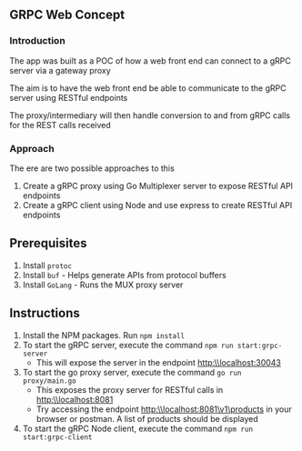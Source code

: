 ## GRPC Web Concept

### Introduction

The app was built as a POC of how a web front end can connect to a gRPC server via a gateway proxy

The aim is to have the web front end be able to communicate to the gRPC server using RESTful endpoints

The proxy/intermediary will then handle conversion to and from gRPC calls for the REST calls received

### Approach

The ere are two possible approaches to this

1. Create a gRPC proxy using Go Multiplexer server to expose RESTful API endpoints
2. Create a gRPC client using Node and use express to create RESTful API endpoints

## Prerequisites

1. Install `protoc`
2. Install `buf` - Helps generate APIs from protocol buffers
3. Install `GoLang` - Runs the MUX proxy server

## Instructions

1. Install the NPM packages. Run `npm install`
2. To start the gRPC server, execute the command `npm run start:grpc-server`
   - This will expose the server in the endpoint [http:\\\\localhost:30043](http:\localhost:30043)
3. To start the go proxy server, execute the command `go run proxy/main.go`
   - This exposes the proxy server for RESTful calls in [http:\\\\localhost:8081](http:\localhost:8081)
   - Try accessing the endpoint [http:\\\\localhost:8081\\v1\\products](http:\localhost:8081\v1\products) in your browser or postman. A list of products should be displayed
4. To start the gRPC Node client, execute the command `npm run start:grpc-client`
